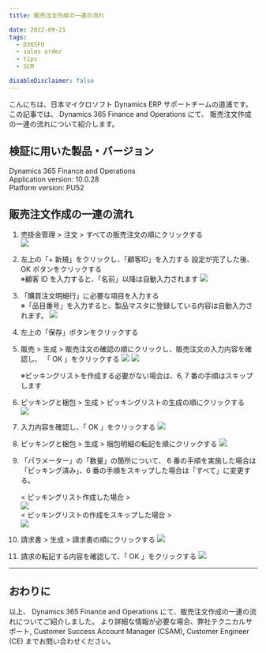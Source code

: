 ```yaml
---
title: 販売注文作成の一連の流れ

date: 2022-09-21
tags:
  - D365FO
  - sales order
  - tips
  - SCM

disableDisclaimer: false
---
```



こんにちは、日本マイクロソフト Dynamics ERP サポートチームの道浦です。  
この記事では、 Dynamics 365 Finance and Operations にて、 販売注文作成の一連の流れについて紹介します。


<!-- more -->
## 検証に用いた製品・バージョン
Dynamics 365 Finance and Operations      
Application version: 10.0.28    
Platform version: PU52  


## 販売注文作成の一連の流れ

1. 売掛金管理 > 注文 > すべての販売注文の順にクリックする  
    ![](./how-to-create-sales-order/step1.png)

2. 左上の「+ 新規」をクリックし、「顧客ID」を入力する
    設定が完了した後、OK ボタンをクリックする  
    ※顧客 ID を入力すると、「名前」以降は自動入力されます
    ![](./how-to-create-sales-order/step2.png)


3. 「購買注文明細行」に必要な項目を入力する  
    ※「品目番号」を入力すると、製品マスタに登録している内容は自動入力されます。
    ![](./how-to-create-sales-order/step3.png)


4. 左上の「保存」ボタンをクリックする  


5. 販売 > 生成 > 販売注文の確認の順にクリックし、販売注文の入力内容を確認し、 「 OK 」をクリックする
    ![](./how-to-create-sales-order/step5.png) 
    ![](./how-to-create-sales-order/step5-1.png) 


    ※ピッキングリストを作成する必要がない場合は、6, 7 番の手順はスキップします
6. ピッキングと梱包 > 生成 > ピッキングリストの生成の順にクリックする  
    ![](./how-to-create-sales-order/step6.png) 

7. 入力内容を確認し、「 OK 」をクリックする
    ![](./how-to-create-sales-order/step7.png) 


8. ピッキングと梱包 > 生成 > 梱包明細の転記を順にクリックする
    ![](./how-to-create-sales-order/step8.png) 


9. 「パラメーター」の「数量」の箇所について、 6 番の手順を実施した場合は「ピッキング済み」、6 番の手順をスキップした場合は「すべて」に変更する。  

    < ピッキングリスト作成した場合 >  
    ![](./how-to-create-sales-order/step9-1.png)   
    < ピッキングリストの作成をスキップした場合 >  
    ![](./how-to-create-sales-order/step9-2.png) 


10. 請求書 > 生成 > 請求書の順にクリックする
    ![](./how-to-create-sales-order/step10.png)

11. 請求の転記する内容を確認して、「 OK 」をクリックする
    ![](./how-to-create-sales-order/step11.png)


---
## おわりに  

以上、 Dynamics 365 Finance and Operations にて、販売注文作成の一連の流れについてご紹介しました。
より詳細な情報が必要な場合、弊社テクニカルサポート, Customer Success Account Manager (CSAM), Customer Engineer (CE) までお問い合わせください。
